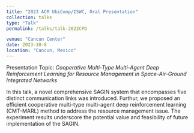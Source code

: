 ```yaml
---
title: "2023 ACM UbiComp/ISWC, Oral Presentation"
collection: talks
type: "Talk"
permalink: /talks/talk-2022CPD

venue: "Cancun Center"
date: 2023-10-8
location: "Cancun, Mexico"
---
```


[//]: # ([More information here]&#40;http://exampleurl.com&#41;)

Presentation Topic: _Cooperative Multi-Type Multi-Agent Deep Reinforcement Learning for Resource Management in Space-Air-Ground Integrated Networks_


In this talk, a novel comprehensive SAGIN system that encompasses five distinct communication links was introduced. Furthur, we proposed an efficient cooperative multi-type multi-agent deep reinforcement learning (CMT-MARL) method to address the resource management issue. The experiment results underscore the potential value and feasibility of future implementation of the SAGIN.